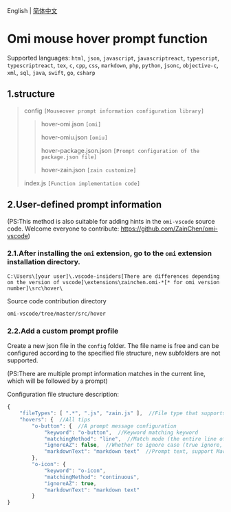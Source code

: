 English | [简体中文](https://github.com/ZainChen/omi-vscode/blob/master/src/hover/README.CN.md)

# Omi mouse hover prompt function

Supported languages: `html`, `json`, `javascript`, `javascriptreact`, `typescript`, `typescriptreact`, `tex`, `c`, `cpp`, `css`, `markdown`, `php`, `python`, `jsonc`, `objective-c`, `xml`, `sql`, `java`, `swift`, `go`, `csharp`

## 1.structure

>config `[Mouseover prompt information configuration library]`
>
>>hover-omi.json `[omi]`
>>
>>hover-omiu.json `[omiu]`
>>
>>hover-package.json.json `[Prompt configuration of the package.json file]`
>>
>>hover-zain.json `[zain customize]`
>
>index.js `[Function implementation code]`

## 2.User-defined prompt information

(PS:This method is also suitable for adding hints in the `omi-vscode` source code. Welcome everyone to contribute: https://github.com/ZainChen/omi-vscode)

### 2.1.After installing the `omi` extension, go to the `omi` extension installation directory.

```
C:\Users\[your user]\.vscode-insiders[There are differences depending on the version of vscode]\extensions\zainchen.omi-*[* for omi version number]\src\hover\
```

Source code contribution directory

```
omi-vscode/tree/master/src/hover
```

### 2.2.Add a custom prompt profile

Create a new json file in the `config` folder. The file name is free and can be configured according to the specified file structure, new subfolders are not supported.

(PS:There are multiple prompt information matches in the current line, which will be followed by a prompt)

Configuration file structure description:

```js
{
    "fileTypes": [ ".*", ".js", "zain.js" ],  //File type that supports mouse prompts, '.*' is any type, '.js' is the specified suffix name, and 'zain.js' is the specified file.
    "hovers": {  //All tips
        "o-button": {  //A prompt message configuration
            "keyword": "o-button",  //Keyword matching keyword
            "matchingMethod": "line",  //Match mode (the entire line of the line cursor matches; continuous string matches the continuous string without spaces)
            "ignoreAZ": false,  //Whether to ignore case (true ignore, false not ignore)
            "markdownText": "markdown text"  //Prompt text, support Markdown
        },
        "o-icon": {
            "keyword": "o-icon",
            "matchingMethod": "continuous",
            "ignoreAZ": true,
            "markdownText": "markdown text"
        }
}
```